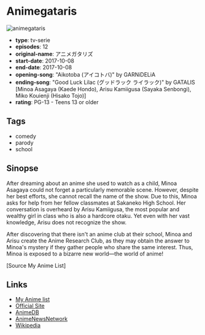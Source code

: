 # Animegataris

![animegataris](https://cdn.myanimelist.net/images/anime/12/89686.jpg)

-   **type**: tv-serie
-   **episodes**: 12
-   **original-name**: アニメガタリズ
-   **start-date**: 2017-10-08
-   **end-date**: 2017-10-08
-   **opening-song**: "Aikotoba (アイコトバ)" by GARNiDELiA
-   **ending-song**: "Good Luck Lilac (グッドラック ライラック)" by GATALIS [Minoa Asagaya (Kaede Hondo), Arisu Kamiigusa (Sayaka Senbongi), Miko Kouienji (Hisako Tojo)]
-   **rating**: PG-13 - Teens 13 or older

## Tags

-   comedy
-   parody
-   school

## Sinopse

After dreaming about an anime she used to watch as a child, Minoa Asagaya could not forget a particularly memorable scene. However, despite her best efforts, she cannot recall the name of the show. Due to this, Minoa asks for help from her fellow classmates at Sakaneko High School. Her conversation is overheard by Arisu Kamiigusa, the most popular and wealthy girl in class who is also a hardcore otaku. Yet even with her vast knowledge, Arisu does not recognize the show.

After discovering that there isn't an anime club at their school, Minoa and Arisu create the Anime Research Club, as they may obtain the answer to Minoa's mystery if they gather people who share the same interest. Thus, Minoa is exposed to a bizarre new world—the world of anime!

[Source My Anime List]

## Links

-   [My Anime list](https://myanimelist.net/anime/35427/Animegataris)
-   [Official Site](http://animegataris.com/)
-   [AnimeDB](http://anidb.info/perl-bin/animedb.pl?show=anime&aid=13114)
-   [AnimeNewsNetwork](http://www.animenewsnetwork.com/encyclopedia/anime.php?id=19480)
-   [Wikipedia](https://en.wikipedia.org/wiki/Anime-Gatari)
